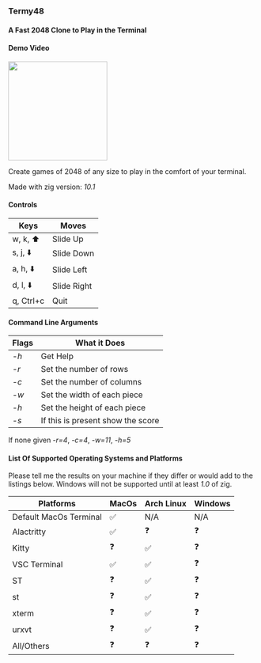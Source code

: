 ### Termy48
#### A Fast $2048$ Clone to Play in the Terminal

#### Demo Video

<img src="https://github.com/4tlc/termy48/assets/40186632/2cad1025-8520-4558-8ed3-1bc22bfe6836
" width="200">

Create games of $2048$ of any size to play in the comfort of your terminal.

Made with zig version: *10.1*

#### Controls

| Keys | Moves |
|----| ---|
| w, k, :arrow_up: | Slide Up |
| s, j, :arrow_down: | Slide Down |
| a, h, :arrow_down: | Slide Left |
| d, l, :arrow_down: | Slide Right |
|q, Ctrl+c | Quit|

#### Command Line Arguments

| Flags | What it Does|
|----| ---|
|*-h*| Get Help |
|*-r*| Set the number of rows |
|*-c*| Set the number of columns|
|*-w*| Set the width of each piece|
|*-h*| Set the height of each piece|
|*-s*| If this is present show the score|

If none given *-r=4*, *-c=4*, *-w=11*, *-h=5*

#### List Of Supported Operating Systems and Platforms

Please tell me the results on your machine if they differ or would add to the listings below.
Windows will not be supported until at least *1.0* of zig.

| Platforms | MacOs | Arch Linux | Windows |
| ---------- |------|-------|---------|
| Default MacOs Terminal| :white_check_mark: | N/A | N/A |
| Alactritty | :white_check_mark: | :question: | :question: |
| Kitty| :question: | :white_check_mark: | :question: |
| VSC Terminal | :white_check_mark: | :white_check_mark: | :question: |
| ST | :question: | :white_check_mark: | :question: |
| st| :question: | :white_check_mark: | :question: |
| xterm| :question: | :white_check_mark: | :question: | 
| urxvt| :question: | :white_check_mark: | :question: |
| All/Others | :question: | :question: | :question: |
